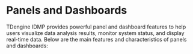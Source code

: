 # Panels and Dashboards

TDengine IDMP provides powerful panel and dashboard features to help users visualize data analysis results, monitor system status, and display real-time data. Below are the main features and characteristics of panels and dashboards:
